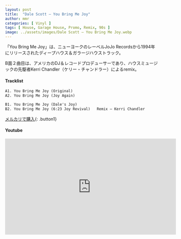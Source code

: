 ```yaml
---
layout: post
title:  "Dale Scott – You Bring Me Joy"
author: mmr
categories: [ Vinyl ]
tags: [ House, Garage House, Promo, Remix, 90s ]
image: ../assets/images/Dale Scott – You Bring Me Joy.webp
---
```


「You Bring Me Joy」は、ニューヨークのレーベルJoJo Recordsから1994年にリリースされたディープハウス＆ガラージハウストラック。

B面２曲目は、アメリカのDJ＆レコードプロデューサーであり、ハウスミュージックの先駆者Kerri Chandler（ケリー・チャンドラー）によるremix。

#### Tracklist
```md
A1. You Bring Me Joy (Original)
A2. You Bring Me Joy (Joy Again)

B1. You Bring Me Joy (Dale's Joy)
B2. You Bring Me Joy (6:23 Joy Revival)   Remix – Kerri Chandler
```

[メルカリで購入](https://jp.mercari.com/item/m56965537662?afid=6142608987){: .button1}

#### Youtube 
<iframe width="560" height="315" src="https://www.youtube.com/embed/zoD39QiQqBM?si=frcEAXySczNMz3HM" title="YouTube video player" frameborder="0" allow="accelerometer; autoplay; clipboard-write; encrypted-media; gyroscope; picture-in-picture; web-share" referrerpolicy="strict-origin-when-cross-origin" allowfullscreen></iframe>